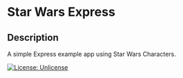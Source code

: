 # Star Wars Express

## Description

A simple Express example app using Star Wars Characters.

[![License: Unlicense](https://img.shields.io/badge/license-Unlicense-blue.svg)](http://unlicense.org/)
